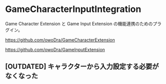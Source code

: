 # GameCharacterInputIntegration
Game Character Extension と Game Input Extension の機能連携のためのプラグイン。

https://github.com/owoDra/GameCharacterExtension

https://github.com/owoDra/GameInputExtension

## [OUTDATED] キャラクターから入力設定する必要がなくなった
